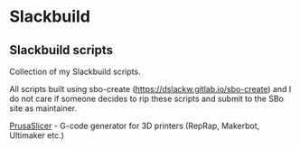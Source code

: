 # Slackbuild
## Slackbuild scripts

Collection of my Slackbuild scripts.

All scripts built using sbo-create (https://dslackw.gitlab.io/sbo-create) and I do not care if
someone decides to rip these scripts and submit to the SBo site as maintainer.

[PrusaSlicer](https://github.com/kermitdafrog8/Slackbuild/tree/main/Graphics/PrusaSlicer) - 
G-code generator for 3D printers (RepRap, Makerbot, Ultimaker etc.)<br>
